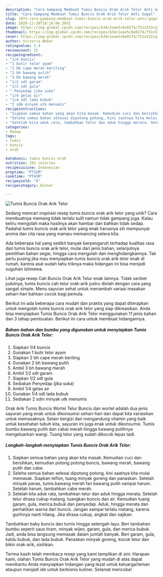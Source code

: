 ```yaml
---
description: "Cara Gampang Membuat Tumis Buncis Orak Arik Telor Anti Gagal"
title: "Cara Gampang Membuat Tumis Buncis Orak Arik Telor Anti Gagal"
slug: 1075-cara-gampang-membuat-tumis-buncis-orak-arik-telor-anti-gagal
date: 2020-11-28T18:10:04.305Z
image: https://img-global.cpcdn.com/recipes/b34c1eae5c6e0274/751x532cq70/tumis-buncis-orak-arik-telor-foto-resep-utama.jpg
thumbnail: https://img-global.cpcdn.com/recipes/b34c1eae5c6e0274/751x532cq70/tumis-buncis-orak-arik-telor-foto-resep-utama.jpg
cover: https://img-global.cpcdn.com/recipes/b34c1eae5c6e0274/751x532cq70/tumis-buncis-orak-arik-telor-foto-resep-utama.jpg
author: Victoria Weber
ratingvalue: 3.4
reviewcount: 15
recipeingredient:
- "1/4 buncis"
- "1 butir telor ayam"
- "2 bh cape merah keriting"
- "2 bh bawang putih"
- "3 bh bawang merah"
- "1/2 sdt garam"
- "1/2 sdt gula"
- " Penyedap jika suka"
- "1/4 gelas air"
- "1/4 sdt lada bubuk"
- "2 sdm minyak utk menumis"
recipeinstructions:
- "Siapkan semua bahan yang akan kita masak. Kemudian cuci dan bersihkan, kemudian potong potong buncis, bawang merah, bawang putih dan cabe."
- "Seleha semua bahan selesai dipotong potong, kini saatnya kita mulai memasak. Siapkan teflon, tuang minyak goreng dan panaskan. Setelah minyak panas, tumis.bawang merah fan bawang putih sampai harum. Setelah harum, tambahkan cabe merah."
- "Setelah kita aduk rata, tambahkan telur dan aduk hingga merata. Setelah telur dirasa cukup matang, tuangkan buncis dan air. Kemudian tuang garam, gula, merica.bubuk dan penyedap. Aduk, hingga merata dan perhatikan warna dari buncis. Jangan sampai terlalu matang, karena gurihnya nanti hilang. Jika dirasa cukup, angkat dan sajikan."
categories:
- Resep
tags:
- tumis
- buncis
- orak

katakunci: tumis buncis orak 
nutrition: 193 calories
recipecuisine: Indonesian
preptime: "PT32M"
cooktime: "PT45M"
recipeyield: "4"
recipecategory: Dinner

---
```



![Tumis Buncis Orak Arik Telor](https://img-global.cpcdn.com/recipes/b34c1eae5c6e0274/751x532cq70/tumis-buncis-orak-arik-telor-foto-resep-utama.jpg)

Sedang mencari inspirasi resep tumis buncis orak arik telor yang unik? Cara membuatnya memang tidak terlalu sulit namun tidak gampang juga. Kalau keliru mengolah maka hasilnya akan hambar dan bahkan tidak sedap. Padahal tumis buncis orak arik telor yang enak harusnya sih mempunyai aroma dan cita rasa yang mampu memancing selera kita.

Ada beberapa hal yang sedikit banyak berpengaruh terhadap kualitas rasa dari tumis buncis orak arik telor, mulai dari jenis bahan, selanjutnya pemilihan bahan segar, hingga cara mengolah dan menghidangkannya. Tak perlu pusing jika mau menyiapkan tumis buncis orak arik telor enak di rumah, karena asal sudah tahu triknya maka hidangan ini bisa menjadi suguhan istimewa.

Lihat juga resep Cah Buncis Orak Arik Telur enak lainnya. Tidak seribet judulnya, tumis buncis cah telur orak-arik justru diolah dengan cara yang sangat simple. Menu sayuran sehat untuk menambah variasi masakan sehari-hari bahkan cocok bagi pemula.


Berikut ini ada beberapa cara mudah dan praktis yang dapat diterapkan untuk mengolah tumis buncis orak arik telor yang siap dikreasikan. Anda bisa menyiapkan Tumis Buncis Orak Arik Telor menggunakan 11 jenis bahan dan 3 tahap pembuatan. Berikut ini cara untuk membuat hidangannya.

<!--inarticleads1-->

##### Bahan-bahan dan bumbu yang digunakan untuk menyiapkan Tumis Buncis Orak Arik Telor:

1. Siapkan 1/4 buncis
1. Gunakan 1 butir telor ayam
1. Siapkan 2 bh cape merah keriting
1. Gunakan 2 bh bawang putih
1. Ambil 3 bh bawang merah
1. Ambil 1/2 sdt garam
1. Siapkan 1/2 sdt gula
1. Sediakan  Penyedap (jika suka)
1. Ambil 1/4 gelas air
1. Gunakan 1/4 sdt lada bubuk
1. Sediakan 2 sdm minyak utk menumis


Orak Arik Tumis Buncis Wortel Telur Buncis dan wortel adalah dua jenis sayuran yang enak untuk dikonsumsi sehari-hari dan dapat kita variasikan untuk memasaknya. Selain bergizi dan mengandung vitamin yang baik untuk kesehatan tubuh kita, sayuran ini juga enak untuk dikonsumsi. Tumis bumbu bawang putih dan cabai merah hingga bawang putihnya mengeluarkan wangi. Tuang telur yang sudah dikocok lepas tadi. 

<!--inarticleads2-->

##### Langkah-langkah menyiapkan Tumis Buncis Orak Arik Telor:

1. Siapkan semua bahan yang akan kita masak. Kemudian cuci dan bersihkan, kemudian potong potong buncis, bawang merah, bawang putih dan cabe.
1. Seleha semua bahan selesai dipotong potong, kini saatnya kita mulai memasak. Siapkan teflon, tuang minyak goreng dan panaskan. Setelah minyak panas, tumis.bawang merah fan bawang putih sampai harum. Setelah harum, tambahkan cabe merah.
1. Setelah kita aduk rata, tambahkan telur dan aduk hingga merata. Setelah telur dirasa cukup matang, tuangkan buncis dan air. Kemudian tuang garam, gula, merica.bubuk dan penyedap. Aduk, hingga merata dan perhatikan warna dari buncis. Jangan sampai terlalu matang, karena gurihnya nanti hilang. Jika dirasa cukup, angkat dan sajikan.


Tambahkan baby buncis dan tumis hingga setengah layu. Beri tambahan bumbu seperti saus tiram, minyak wijen, garam, gula, dan merica bubuk. Jadi, anda bisa langsung memasak dalam jumlah banyak. Beri garam, gula, kaldu bubuk, dan lada bubuk. Panaskan minyak goreng, kocok telur dan bikin orak-arik, sisihkan. 

Terima kasih telah membaca resep yang kami tampilkan di sini. Harapan kami, olahan Tumis Buncis Orak Arik Telor yang mudah di atas dapat membantu Anda menyiapkan hidangan yang lezat untuk keluarga/teman ataupun menjadi ide untuk berbisnis kuliner. Selamat mencoba!
